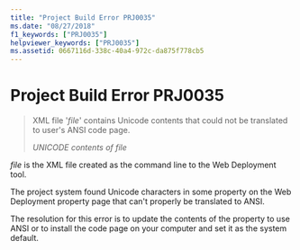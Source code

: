 ```yaml
---
title: "Project Build Error PRJ0035"
ms.date: "08/27/2018"
f1_keywords: ["PRJ0035"]
helpviewer_keywords: ["PRJ0035"]
ms.assetid: 0667116d-338c-40a4-972c-da875f778cb5
---
```

# Project Build Error PRJ0035

> XML file '*file*' contains Unicode contents that could not be translated to user's ANSI code page.
>
> *UNICODE contents of file*

*file* is the XML file created as the command line to the Web Deployment tool.

The project system found Unicode characters in some property on the Web Deployment property page that can't properly be translated to ANSI.

The resolution for this error is to update the contents of the property to use ANSI or to install the code page on your computer and set it as the system default.